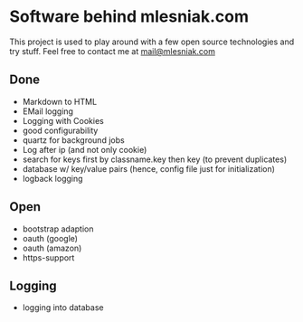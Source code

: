 # Software behind mlesniak.com
This project is used to play around with a few open source technologies and try stuff. Feel free to contact me at mail@mlesniak.com

## Done
* Markdown to HTML
* EMail logging
* Logging with Cookies
* good configurability
* quartz for background jobs
* Log after ip (and not only cookie)
* search for keys first by classname.key then key (to prevent duplicates)
* database w/ key/value pairs (hence, config file just for initialization)
* logback logging

## Open
* bootstrap adaption
* oauth (google)
* oauth (amazon)
* https-support

## Logging

* logging into database



